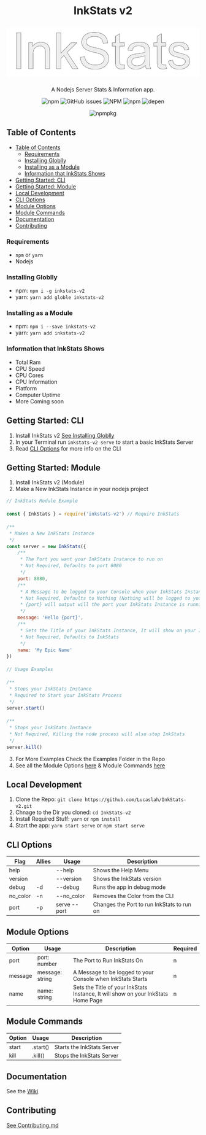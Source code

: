 <h1 align="center">
<p>InkStats v2</p>
<img alt="npm" src="img/InkStats.png">
</h1>

<p align="center">
  A Nodejs Server Stats & Information app.
  </p>


<p align="center">
  <img alt="npm" src="https://img.shields.io/npm/v/inkstats-v2">
  <img alt="GitHub issues" src="https://img.shields.io/github/issues/lucaslah/inkstats-v2">
  <img alt="NPM" src="https://img.shields.io/npm/l/inkstats-v2">
  <img alt="npm" src="https://img.shields.io/npm/dw/inkstats-v2">
  <img alt="depen" src="https://david-dm.org/Lucaslah/inkstats-v2.svg">
  </p>
  <p align="center">
  <img alt="npmpkg" src="https://nodei.co/npm/inkstats-v2.png" herf="https://npmjs.org/package/inkstats-v2">
  </p>

## Table of Contents
- [Table of Contents](#table-of-contents)
  - [Requirements](#requirements)
  - [Installing Globlly](#installing-globlly)
  - [Installing as a Module](#installing-as-a-module)
  - [Information that InkStats Shows](#information-that-inkstats-shows)
- [Getting Started: CLI](#getting-started-cli)
- [Getting Started: Module](#getting-started-module)
- [Local Development](#local-development)
- [CLI Options](#cli-options)
- [Module Options](#module-options)
- [Module Commands](#module-commands)
- [Documentation](#documentation)
- [Contributing](#contributing)

### Requirements
- `npm` or `yarn`
- Nodejs

### Installing Globlly
- npm: `npm i -g inkstats-v2`
- yarn: `yarn add globle inkstats-v2`

### Installing as a Module
- npm: `npm i --save inkstats-v2`
- yarn: `yarn add inkstats-v2`

### Information that InkStats Shows
- Total Ram
- CPU Speed
- CPU Cores
- CPU Information
- Platform
- Computer Uptime
- More Coming soon

## Getting Started: CLI
1. Install InkStats v2 [See Installing Globlly](#installing-globlly)
2. In your Terminal run `inkstats-v2 serve` to start a basic InkStats Server
3. Read [CLI Options](#cli-options) for more info on the CLI


## Getting Started: Module
1. Install InkStats v2 (Module)
2. Make a New InkStats Instance in your nodejs project
```javascript
// InkStats Module Example

const { InkStats } = require('inkstats-v2') // Require InkStats

/**
 * Makes a New InkStats Instance
 */
const server = new InkStats({
    /**
     * The Port you want your InkStats Instance to run on
     * Not Required, Defaults to port 8080
     */
    port: 8080,
    /**
     * A Message to be logged to your Console when your InkStats Instance Starts
     * Not Required, Defaults to Nothing (Nothing will be logged to your Console)
     * {port} will output will the port your InkStats Instance is running on
     */
    message: 'Hello {port}',
    /**
     * Sets the Title of your InkStats Instance, It will show on your InkStats Home Page
     * Not Required, Defaults to InkStats
     */
    name: 'My Epic Name'
})

// Usage Examples

/**
 * Stops your InkStats Instance
 * Required to Start your InkStats Process
 */
server.start()

/**
 * Stops your InkStats Instance
 * Not Required, Killing the node process will also stop InkStats
 */
server.kill()
```
3. For More Examples Check the Examples Folder in the Repo
4. See all the Module Options [here](#module-options) & Module Commands [here](#module-commands)

## Local Development
1. Clone the Repo: `git clone https://github.com/Lucaslah/InkStats-v2.git`
2. Chnage to the Dir you cloned: `cd InkStats-v2`
3. Install Required Stuff: `yarn` or `npm install`
4. Start the app: `yarn start serve` or `npm start serve`

## CLI Options
| Flag     | Allies | Usage        | Description                                |   |
|----------|--------|--------------|--------------------------------------------|---|
| help     |        | --help       | Shows the Help  Menu                       |   |
| version  |        | --version    | Shows the InkStats version                 |   |
| debug    | -d     | --debug      | Runs the app in debug mode                 |   |
| no_color | -n     | --no_color   | Removes the Color from the CLI             |   |
| port     | -p     | serve --port | Changes the Port to run InkStats to run on |   |

## Module Options
| Option  | Usage           | Description                                                                       | Required |
|---------|-----------------|-----------------------------------------------------------------------------------|----------|
| port    | port: number    | The Port to Run InkStats On                                                       | n        |
| message | message: string | A Message to be logged to your Console when InkStats Starts                       | n        |
| name    | name: string    | Sets the Title of your InkStats Instance, It will show on your InkStats Home Page | n        |

## Module Commands
| Option | Usage            | Description                |
|--------|------------------|----------------------------|
| start  | .start() | Starts the InkStats Server |
| kill   | .kill()  | Stops the InkStats Server  |

## Documentation
See the [Wiki](https://github.com/Lucaslah/InkStats-v2/wiki)

## Contributing
[See Contributing.md](contributing.md)
